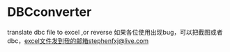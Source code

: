 # DBCconverter
translate dbc file to excel ,or reverse
如果各位使用出现bug，可以把截图或者dbc，excel文件发到我的邮箱stephenfxj@live.com
